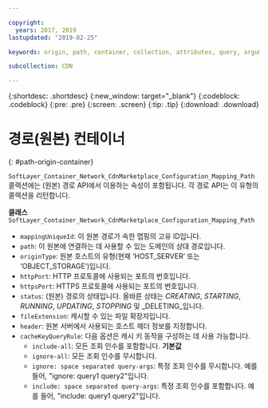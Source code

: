```yaml
---

copyright:
  years: 2017, 2019
lastupdated: "2019-02-25"

keywords: origin, path, container, collection, attributes, query, arguments, class, API

subcollection: CDN

---
```


{:shortdesc: .shortdesc}
{:new_window: target="_blank"}
{:codeblock: .codeblock}
{:pre: .pre}
{:screen: .screen}
{:tip: .tip}
{:download: .download}  

# 경로(원본) 컨테이너
{: #path-origin-container}

`SoftLayer_Container_Network_CdnMarketplace_Configuration_Mapping_Path` 콜렉션에는 (원본) 경로 API에서 이용하는 속성이 포함됩니다. 각 경로 API는 이 유형의 콜렉션을 리턴합니다.

**클래스** `SoftLayer_Container_Network_CdnMarketplace_Configuration_Mapping_Path`  

* `mappingUniqueId`: 이 원본 경로가 속한 맵핑의 고유 ID입니다.  
* `path`:  이 원본에 연결하는 데 사용할 수 있는 도메인의 상대 경로입니다.  
* `originType`: 원본 호스트의 유형(현재 ‘HOST\_SERVER’ 또는 ‘OBJECT\_STORAGE’)입니다.  
* `httpPort`: HTTP 프로토콜에 사용되는 포트의 번호입니다.  
* `httpsPort`: HTTPS 프로토콜에 사용되는 포트의 번호입니다.  
* `status`: (원본) 경로의 상태입니다. 올바른 상태는 _CREATING_, _STARTING_, _RUNNING_, _UPDATING_, _STOPPING_ 및 _DELETING_입니다.
* `fileExtension`: 캐시할 수 있는 파일 확장자입니다.  
* `header`: 원본 서버에서 사용되는 호스트 헤더 정보를 지정합니다.
* `cacheKeyQueryRule`: 다음 옵션은 캐시 키 동작을 구성하는 데 사용 가능합니다.
  * `include-all`: 모든 조회 인수를 포함합니다. **기본값**
  * `ignore-all`: 모든 조회 인수를 무시합니다.
  * `ignore: space separated query-args`: 특정 조회 인수를 무시합니다. 예를 들어, "ignore: query1 query2"입니다.
  * `include: space separated query-args`: 특정 조회 인수를 포함합니다. 예를 들어, "include: query1 query2"입니다.

